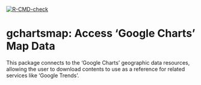 
<!-- README.md is generated from README.Rmd. Please edit that file -->

[![R-CMD-check](https://github.com/odeleongt/gchartsmap/actions/workflows/R-CMD-check.yaml/badge.svg)](https://github.com/odeleongt/gchartsmap/actions/workflows/R-CMD-check.yaml)

# gchartsmap: Access ‘Google Charts’ Map Data

This package connects to the ‘Google Charts’ geographic data resources,
allowing the user to download contents to use as a reference for related
services like ‘Google Trends’.
